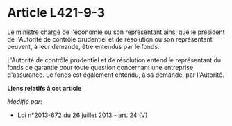 # Article L421-9-3

Le ministre chargé de l'économie ou son représentant ainsi que le président de l'Autorité de contrôle prudentiel et de
résolution ou son représentant peuvent, à leur demande, être entendus par le fonds. 

L'Autorité de contrôle prudentiel et de résolution entend le représentant du fonds de garantie pour toute question concernant
une entreprise d'assurance. Le fonds est également entendu, à sa demande, par l'Autorité.

**Liens relatifs à cet article**

_Modifié par_:

  - Loi n°2013-672 du 26 juillet 2013 - art. 24 (V)

